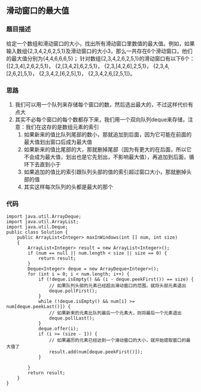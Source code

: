 ## 滑动窗口的最大值

### 题目描述
给定一个数组和滑动窗口的大小，找出所有滑动窗口里数值的最大值。例如，如果输入数组{2,3,4,2,6,2,5,1}及滑动窗口的大小3，那么一共存在6个滑动窗口，他们的最大值分别为{4,4,6,6,6,5}； 针对数组{2,3,4,2,6,2,5,1}的滑动窗口有以下6个： {[2,3,4],2,6,2,5,1}， {2,[3,4,2],6,2,5,1}， {2,3,[4,2,6],2,5,1}， {2,3,4,[2,6,2],5,1}， {2,3,4,2,[6,2,5],1}， {2,3,4,2,6,[2,5,1]}。

### 思路
1. 我们可以用一个队列来存储每个窗口的数，然后选出最大的，不过这样代价有点大
2. 其实不必每个窗口的每个数都存下来，我们用一个双向队列deque来存储，注意：我们在这存的是数组元素的索引
    1. 如果新来的值比队列尾部的数小，那就追加到后面，因为它可能在前面的最大值划出窗口后成为最大值
    2. 如果新来的值比尾部的大，那就删掉尾部（因为有更大的在后面，所以它不会成为最大值，划出也是它先划出，不影响最大值），再追加到后面，循环下去直到小于
    3. 如果追加的值比的索引跟队列头部的值的索引超过窗口大小，那就删掉头部的值
    4. 其实这样每次队列的头都是最大的那个

### 代码
    import java.util.ArrayDeque;
    import java.util.ArrayList;
    import java.util.Deque;
    public class Solution {
        public ArrayList<Integer> maxInWindows(int [] num, int size)
        {
            ArrayList<Integer> result = new ArrayList<Integer>();
    		if (num == null || num.length < size || size == 0) {
    			return result;
    		}
            Deque<Integer> deque = new ArrayDeque<Integer>();
            for (int i = 0; i < num.length; i++) {
            	if (!deque.isEmpty() && (i - deque.peekFirst()) == size) {
            	    // 如果队列头部的元素已经超出滑动窗口的范围，就将头部元素退出
            		deque.pollFirst();
            	}
            	while (!deque.isEmpty() && num[i] >= num[deque.peekLast()]) {
            	    // 如果新来的元素比队列最后一个元素大，则将最后一个元素退出
            		deque.pollLast();
            	}
            	deque.offer(i);
            	if (i >= (size - 1)) {
            	    // 如果遍历的元素已经达到一个滑动窗口的大小，就开始提取窗口的最大值了
            		result.add(num[deque.peekFirst()]);
            	}
            	
            }
            return result;
        }
    }
